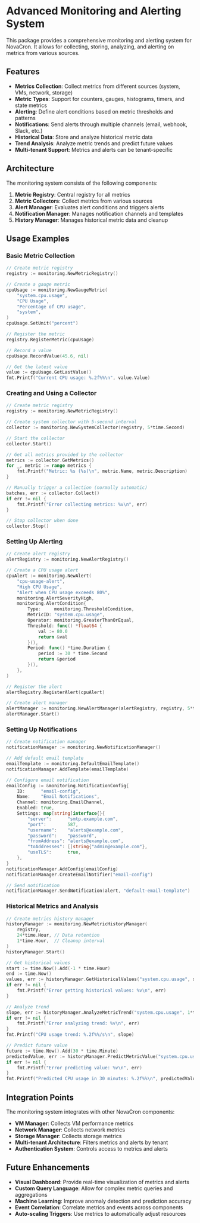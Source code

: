 # Advanced Monitoring and Alerting System

This package provides a comprehensive monitoring and alerting system for NovaCron. It allows for collecting, storing, analyzing, and alerting on metrics from various sources.

## Features

- **Metrics Collection**: Collect metrics from different sources (system, VMs, network, storage)
- **Metric Types**: Support for counters, gauges, histograms, timers, and state metrics
- **Alerting**: Define alert conditions based on metric thresholds and patterns
- **Notifications**: Send alerts through multiple channels (email, webhook, Slack, etc.)
- **Historical Data**: Store and analyze historical metric data
- **Trend Analysis**: Analyze metric trends and predict future values
- **Multi-tenant Support**: Metrics and alerts can be tenant-specific

## Architecture

The monitoring system consists of the following components:

1. **Metric Registry**: Central registry for all metrics
2. **Metric Collectors**: Collect metrics from various sources
3. **Alert Manager**: Evaluates alert conditions and triggers alerts
4. **Notification Manager**: Manages notification channels and templates
5. **History Manager**: Manages historical metric data and cleanup

## Usage Examples

### Basic Metric Collection

```go
// Create metric registry
registry := monitoring.NewMetricRegistry()

// Create a gauge metric
cpuUsage := monitoring.NewGaugeMetric(
    "system.cpu.usage", 
    "CPU Usage", 
    "Percentage of CPU usage",
    "system",
)
cpuUsage.SetUnit("percent")

// Register the metric
registry.RegisterMetric(cpuUsage)

// Record a value
cpuUsage.RecordValue(45.6, nil)

// Get the latest value
value := cpuUsage.GetLastValue()
fmt.Printf("Current CPU usage: %.2f%%\n", value.Value)
```

### Creating and Using a Collector

```go
// Create metric registry
registry := monitoring.NewMetricRegistry()

// Create system collector with 5-second interval
collector := monitoring.NewSystemCollector(registry, 5*time.Second)

// Start the collector
collector.Start()

// Get all metrics provided by the collector
metrics := collector.GetMetrics()
for _, metric := range metrics {
    fmt.Printf("Metric: %s (%s)\n", metric.Name, metric.Description)
}

// Manually trigger a collection (normally automatic)
batches, err := collector.Collect()
if err != nil {
    fmt.Printf("Error collecting metrics: %v\n", err)
}

// Stop collector when done
collector.Stop()
```

### Setting Up Alerting

```go
// Create alert registry
alertRegistry := monitoring.NewAlertRegistry()

// Create a CPU usage alert
cpuAlert := monitoring.NewAlert(
    "cpu-usage-alert",
    "High CPU Usage",
    "Alert when CPU usage exceeds 80%",
    monitoring.AlertSeverityHigh,
    monitoring.AlertCondition{
        Type:     monitoring.ThresholdCondition,
        MetricID: "system.cpu.usage",
        Operator: monitoring.GreaterThanOrEqual,
        Threshold: func() *float64 {
            val := 80.0
            return &val
        }(),
        Period: func() *time.Duration {
            period := 30 * time.Second
            return &period
        }(),
    },
)

// Register the alert
alertRegistry.RegisterAlert(cpuAlert)

// Create alert manager
alertManager := monitoring.NewAlertManager(alertRegistry, registry, 5*time.Second)
alertManager.Start()
```

### Setting Up Notifications

```go
// Create notification manager
notificationManager := monitoring.NewNotificationManager()

// Add default email template
emailTemplate := monitoring.DefaultEmailTemplate()
notificationManager.AddTemplate(emailTemplate)

// Configure email notification
emailConfig := &monitoring.NotificationConfig{
    ID:      "email-config",
    Name:    "Email Notifications",
    Channel: monitoring.EmailChannel,
    Enabled: true,
    Settings: map[string]interface{}{
        "server":      "smtp.example.com",
        "port":        587,
        "username":    "alerts@example.com",
        "password":    "password",
        "fromAddress": "alerts@example.com",
        "toAddresses": []string{"admin@example.com"},
        "useTLS":      true,
    },
}
notificationManager.AddConfig(emailConfig)
notificationManager.CreateEmailNotifier("email-config")

// Send notification
notificationManager.SendNotification(alert, "default-email-template")
```

### Historical Metrics and Analysis

```go
// Create metrics history manager
historyManager := monitoring.NewMetricHistoryManager(
    registry, 
    24*time.Hour, // Data retention
    1*time.Hour,  // Cleanup interval
)
historyManager.Start()

// Get historical values
start := time.Now().Add(-1 * time.Hour)
end := time.Now()
values, err := historyManager.GetHistoricalValues("system.cpu.usage", start, end)
if err != nil {
    fmt.Printf("Error getting historical values: %v\n", err)
}

// Analyze trend
slope, err := historyManager.AnalyzeMetricTrend("system.cpu.usage", 1*time.Hour)
if err != nil {
    fmt.Printf("Error analyzing trend: %v\n", err)
}
fmt.Printf("CPU usage trend: %.2f%%/s\n", slope)

// Predict future value
future := time.Now().Add(30 * time.Minute)
predictedValue, err := historyManager.PredictMetricValue("system.cpu.usage", future)
if err != nil {
    fmt.Printf("Error predicting value: %v\n", err)
}
fmt.Printf("Predicted CPU usage in 30 minutes: %.2f%%\n", predictedValue)
```

## Integration Points

The monitoring system integrates with other NovaCron components:

- **VM Manager**: Collects VM performance metrics
- **Network Manager**: Collects network metrics
- **Storage Manager**: Collects storage metrics
- **Multi-tenant Architecture**: Filters metrics and alerts by tenant
- **Authentication System**: Controls access to metrics and alerts

## Future Enhancements

- **Visual Dashboard**: Provide real-time visualization of metrics and alerts
- **Custom Query Language**: Allow for complex metric queries and aggregations
- **Machine Learning**: Improve anomaly detection and prediction accuracy
- **Event Correlation**: Correlate metrics and events across components
- **Auto-scaling Triggers**: Use metrics to automatically adjust resources
